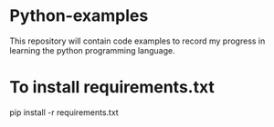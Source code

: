 ﻿# Python-examples

This repository will contain code examples to record my progress in learning the python programming language.

# To install requirements.txt
pip install -r requirements.txt